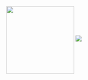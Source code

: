 <img align="center" src="https://github-readme-stats.vercel.app/api/top-langs/?username=LeandroVish&theme=midnight-purple&layout=compact&hide=html,css,scss,shell,procfile" style="max-width:100%;" height="180em">
<img src="https://github-readme-stats.vercel.app/api?username=LeandroVish&show_icons=true&theme=transparent">
